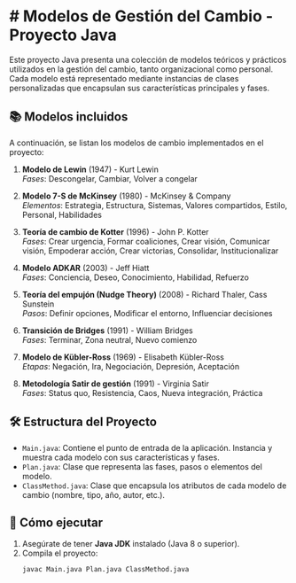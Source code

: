 # # Modelos de Gestión del Cambio - Proyecto Java

Este proyecto Java presenta una colección de modelos teóricos y prácticos utilizados en la gestión del cambio, tanto organizacional como personal. Cada modelo está representado mediante instancias de clases personalizadas que encapsulan sus características principales y fases.

## 📚 Modelos incluidos

A continuación, se listan los modelos de cambio implementados en el proyecto:

1. **Modelo de Lewin** (1947) - Kurt Lewin  
   _Fases_: Descongelar, Cambiar, Volver a congelar

2. **Modelo 7-S de McKinsey** (1980) - McKinsey & Company  
   _Elementos_: Estrategia, Estructura, Sistemas, Valores compartidos, Estilo, Personal, Habilidades

3. **Teoría de cambio de Kotter** (1996) - John P. Kotter  
   _Fases_: Crear urgencia, Formar coaliciones, Crear visión, Comunicar visión, Empoderar acción, Crear victorias, Consolidar, Institucionalizar

4. **Modelo ADKAR** (2003) - Jeff Hiatt  
   _Fases_: Conciencia, Deseo, Conocimiento, Habilidad, Refuerzo

5. **Teoría del empujón (Nudge Theory)** (2008) - Richard Thaler, Cass Sunstein  
   _Pasos_: Definir opciones, Modificar el entorno, Influenciar decisiones

6. **Transición de Bridges** (1991) - William Bridges  
   _Fases_: Terminar, Zona neutral, Nuevo comienzo

7. **Modelo de Kübler-Ross** (1969) - Elisabeth Kübler-Ross  
   _Etapas_: Negación, Ira, Negociación, Depresión, Aceptación

8. **Metodología Satir de gestión** (1991) - Virginia Satir  
   _Fases_: Status quo, Resistencia, Caos, Nueva integración, Práctica

## 🛠️ Estructura del Proyecto

- `Main.java`: Contiene el punto de entrada de la aplicación. Instancia y muestra cada modelo con sus características y fases.
- `Plan.java`: Clase que representa las fases, pasos o elementos del modelo.
- `ClassMethod.java`: Clase que encapsula los atributos de cada modelo de cambio (nombre, tipo, año, autor, etc.).

## 🚀 Cómo ejecutar

1. Asegúrate de tener **Java JDK** instalado (Java 8 o superior).
2. Compila el proyecto:
   ```bash
   javac Main.java Plan.java ClassMethod.java
